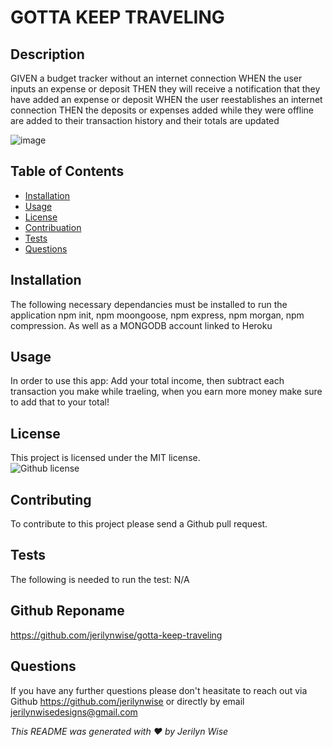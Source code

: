 # GOTTA KEEP TRAVELING
  ## Description

GIVEN a budget tracker without an internet connection
WHEN the user inputs an expense or deposit
THEN they will receive a notification that they have added an expense or deposit
WHEN the user reestablishes an internet connection
THEN the deposits or expenses added while they were offline are added to their transaction history and their totals are updated </br>
  
![image](https://user-images.githubusercontent.com/102970872/187047585-e1e76d5d-e8a1-4c86-8a70-bb14125cf00f.png)


  ## Table of Contents

  * [Installation](#installation)</br>
  * [Usage](#usage)</br>
  * [License](#license)</br>
  * [Contribuation](#contributing)</br>
  * [Tests](#tests)</br>
  * [Questions](#questions)</br>

  ## Installation
  The following necessary dependancies must be installed to run the application
  npm init, npm moongoose, npm express, npm morgan, npm compression. As well as a MONGODB account linked to Heroku

  ## Usage
  In order to use this app:
  Add your total income, then subtract each transaction you make while traeling, when you earn more money make sure to add that to your total! 

  ## License
  This project is licensed under the MIT license.</br>
  ![Github license](https://img.shields.io/badge/license-MIT-blue.svg)

  ## Contributing
  To contribute to this project please send a Github pull request.

  ## Tests 
  The following is needed to run the test: N/A

  ## Github Reponame
  https://github.com/jerilynwise/gotta-keep-traveling

  ## Questions 
  If you have any further questions please don't heasitate to reach out via Github https://github.com/jerilynwise or directly by email jerilynwisedesigns@gmail.com
 

  _This README was generated with ❤️ by Jerilyn Wise_ 